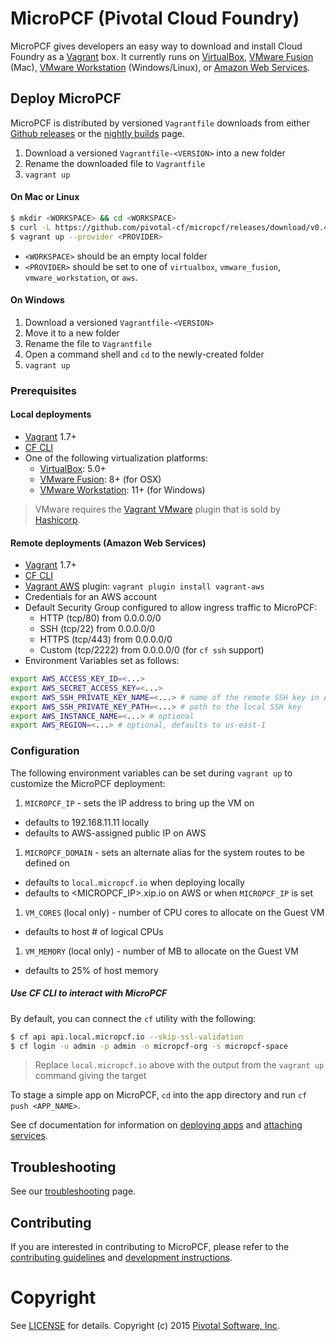 # MicroPCF (Pivotal Cloud Foundry)

MicroPCF gives developers an easy way to download and install Cloud Foundry as a [Vagrant](https://www.vagrantup.com/) box.  It currently runs on [VirtualBox](https://www.virtualbox.org/), [VMware Fusion](https://www.vmware.com/products/fusion) (Mac), [VMware Workstation](https://www.vmware.com/products/workstation) (Windows/Linux), or [Amazon Web Services](http://aws.amazon.com/).

## Deploy MicroPCF

MicroPCF is distributed by versioned `Vagrantfile` downloads from either [Github releases](https://github.com/pivotal-cf/micropcf/releases) or the [nightly builds](https://micropcf.s3.amazonaws.com/nightly/index.html) page.

1. Download a versioned `Vagrantfile-<VERSION>` into a new folder
1. Rename the downloaded file to `Vagrantfile`
1. `vagrant up`

#### On Mac or Linux

```bash
$ mkdir <WORKSPACE> && cd <WORKSPACE>
$ curl -L https://github.com/pivotal-cf/micropcf/releases/download/v0.4.0/Vagrantfile-v0.4.0.base -o Vagrantfile
$ vagrant up --provider <PROVIDER>
```

- `<WORKSPACE>` should be an empty local folder
- `<PROVIDER>` should be set to one of `virtualbox`, `vmware_fusion`, `vmware_workstation`, or `aws`.

#### On Windows

1. Download a versioned `Vagrantfile-<VERSION>`
1. Move it to a new folder
1. Rename the file to `Vagrantfile`
1. Open a command shell and `cd` to the newly-created folder
1. `vagrant up`

### Prerequisites

#### Local deployments 

* [Vagrant](https://vagrantup.com/) 1.7+
* [CF CLI](https://github.com/cloudfoundry/cli)
* One of the following virtualization platforms:
  - [VirtualBox](https://www.virtualbox.org/): 5.0+
  - [VMware Fusion](https://www.vmware.com/products/fusion): 8+ (for OSX)
  - [VMware Workstation](https://www.vmware.com/products/workstation): 11+ (for Windows)

> VMware requires the [Vagrant VMware](https://www.vagrantup.com/vmware#buy-now) plugin that is sold by [Hashicorp](https://hashicorp.com/).

#### Remote deployments (Amazon Web Services)

* [Vagrant](https://vagrantup.com/) 1.7+
* [CF CLI](https://github.com/cloudfoundry/cli)
* [Vagrant AWS](https://github.com/mitchellh/vagrant-aws) plugin: `vagrant plugin install vagrant-aws`
* Credentials for an AWS account
* Default Security Group configured to allow ingress traffic to MicroPCF:
  - HTTP (tcp/80) from 0.0.0.0/0
  - SSH (tcp/22) from 0.0.0.0/0
  - HTTPS (tcp/443) from 0.0.0.0/0
  - Custom (tcp/2222) from 0.0.0.0/0  (for `cf ssh` support)
* Environment Variables set as follows:

```bash
export AWS_ACCESS_KEY_ID=<...>
export AWS_SECRET_ACCESS_KEY=<...>
export AWS_SSH_PRIVATE_KEY_NAME=<...> # name of the remote SSH key in AWS
export AWS_SSH_PRIVATE_KEY_PATH=<...> # path to the local SSH key
export AWS_INSTANCE_NAME=<...> # optional
export AWS_REGION=<...> # optional, defaults to us-east-1
```

### Configuration

The following environment variables can be set during `vagrant up` to customize the MicroPCF deployment:

1. `MICROPCF_IP` - sets the IP address to bring up the VM on
  - defaults to 192.168.11.11 locally
  - defaults to AWS-assigned public IP on AWS
1. `MICROPCF_DOMAIN` - sets an alternate alias for the system routes to be defined on
  - defaults to `local.micropcf.io` when deploying locally
  - defaults to <MICROPCF_IP>.xip.io on AWS or when `MICROPCF_IP` is set
1. `VM_CORES` (local only) - number of CPU cores to allocate on the Guest VM
  - defaults to host # of logical CPUs
1. `VM_MEMORY` (local only) - number of MB to allocate on the Guest VM 
  - defaults to 25% of host memory

##### Use CF CLI to interact with MicroPCF

By default, you can connect the `cf` utility with the following:

```bash
$ cf api api.local.micropcf.io --skip-ssl-validation
$ cf login -u admin -p admin -o micropcf-org -s micropcf-space
```

> Replace `local.micropcf.io` above with the output from the `vagrant up` command giving the target

To stage a simple app on MicroPCF, `cd` into the app directory and run `cf push <APP_NAME>`.

See cf documentation for information on [deploying apps](http://docs.cloudfoundry.org/devguide/deploy-apps/) and [attaching services](http://docs.cloudfoundry.org/devguide/services/).

## Troubleshooting

See our [troubleshooting](TROUBLESHOOTING.md) page.

## Contributing

If you are interested in contributing to MicroPCF, please refer to the [contributing guidelines](CONTRIBUTING.md) and [development instructions](DEVELOP.md).

# Copyright

See [LICENSE](LICENSE) for details.
Copyright (c) 2015 [Pivotal Software, Inc](http://www.pivotal.io/).
